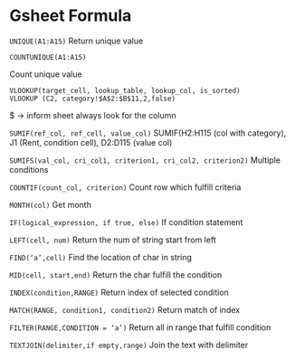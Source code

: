 # Gsheet Formula

`UNIQUE(A1:A15)`
Return unique value  

```
COUNTUNIQUE(A1:A15)
```
Count unique value  

```
VLOOKUP(target_cell, lookup_table, lookup_col, is_sorted) 
VLOOKUP (C2, category!$A$2:$B$11,2,false)
```
$ -> inform sheet always look for the column  

`SUMIF(ref_col, ref_cell, value_col)`
SUMIF(H2:H115 (col with category), J1 (Rent, condition cell), D2:D115 (value col)  

`SUMIFS(val_col, cri_col1, criterion1, cri_col2, criterion2)`
Multiple conditions  

`COUNTIF(count_col, criterion)`
Count row which fulfill criteria  

`MONTH(col)`
Get month  

`IF(logical_expression, if true, else)`
If condition statement  

`LEFT(cell, num)`
Return the num of string start from left  

`FIND(‘a’,cell)`
Find the location of char in string  

`MID(cell, start,end)`
Return the char fulfill the condition  

`INDEX(condition,RANGE)`
Return index of selected condition  

`MATCH(RANGE, condition1, condition2)`
Return match of index  

`FILTER(RANGE,CONDITION = ‘a’)`
Return all in range that fulfill condition  

`TEXTJOIN(delimiter,if empty,range)`
Join the text with delimiter  
